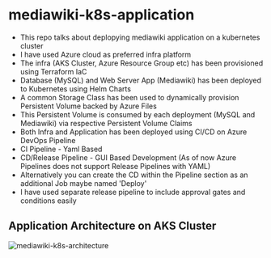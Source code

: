 # mediawiki-k8s-application
- This repo talks about deplopying mediawiki application on a kubernetes cluster
- I have used Azure cloud as preferred infra platform
- The infra (AKS Cluster, Azure Resource Group etc) has been provisioned using Terraform IaC
- Database (MySQL) and Web Server App (Mediawiki) has been deployed to Kubernetes using Helm Charts
- A common Storage Class has been used to dynamically provision Persistent Volume backed by Azure Files
- This Persistent Volume is consumed by each deployment (MySQL and Mediawiki) via respective Persistent Volume Claims
- Both Infra and Application has been deployed using CI/CD on Azure DevOps Pipeline
- CI Pipeline - Yaml Based
- CD/Release Pipeline - GUI Based Development (As of now Azure Pipelines does not support Release Pipelines with YAML)
- Alternatively you can create the CD within the Pipeline section as an additional Job maybe named 'Deploy'
- I have used separate release pipeline to include approval gates and conditions easily

## Application Architecture on AKS Cluster


![mediawiki-k8s-architecture](https://github.com/ChitreshDas197/mediawiki-k8s-application/assets/65863286/d4ec4838-939c-4c25-b18c-07d81452c3e0)
